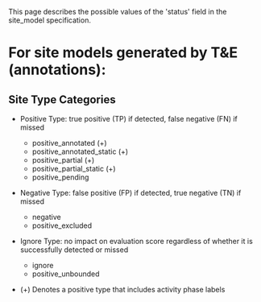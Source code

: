 This page describes the possible values of the 'status' field in the site_model specification.

# For site models generated by T&E (annotations):

## Site Type Categories

* Positive Type: true positive (TP) if detected, false negative (FN) if missed
  * positive_annotated (+)
  * positive_annotated_static (+)
  * positive_partial (+)
  * positive_partial_static (+)
  * positive_pending

* Negative Type: false positive (FP) if detected, true negative (TN) if missed
  * negative
  * positive_excluded

* Ignore Type: no impact on evaluation score regardless of whether it is successfully detected or missed
  * ignore
  * positive_unbounded

* (+) Denotes a positive type that includes activity phase labels
